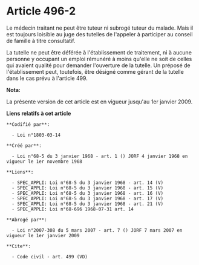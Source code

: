 # Article 496-2

Le médecin traitant ne peut être tuteur ni subrogé tuteur du malade. Mais il est toujours loisible au juge des tutelles de
l'appeler à participer au conseil de famille à titre consultatif. 

La tutelle ne peut être déférée à l'établissement de traitement, ni à aucune personne y occupant un emploi rémunéré à moins
qu'elle ne soit de celles qui avaient qualité pour demander l'ouverture de la tutelle. Un préposé de l'établissement peut,
toutefois, être désigné comme gérant de la tutelle dans le cas prévu à l'article 499.

**Nota:**

La présente version de cet article est en vigueur jusqu'au 1er janvier 2009.

**Liens relatifs à cet article**

	**Codifié par**:

	  - Loi n°1803-03-14

	**Créé par**:

	  - Loi n°68-5 du 3 janvier 1968 - art. 1 () JORF 4 janvier 1968 en vigueur le 1er novembre 1968

	**Liens**:

	  - SPEC_APPLI: Loi n°68-5 du 3 janvier 1968 - art. 14 (V)
	  - SPEC_APPLI: Loi n°68-5 du 3 janvier 1968 - art. 15 (V)
	  - SPEC_APPLI: Loi n°68-5 du 3 janvier 1968 - art. 16 (V)
	  - SPEC_APPLI: Loi n°68-5 du 3 janvier 1968 - art. 17 (V)
	  - SPEC_APPLI: Loi n°68-5 du 3 janvier 1968 - art. 21 (V)
	  - SPEC_APPLI: Loi n°68-696 1968-07-31 art. 14

	**Abrogé par**:

	  - Loi n°2007-308 du 5 mars 2007 - art. 7 () JORF 7 mars 2007 en vigueur le 1er janvier 2009

	**Cite**:

	  - Code civil - art. 499 (VD)

